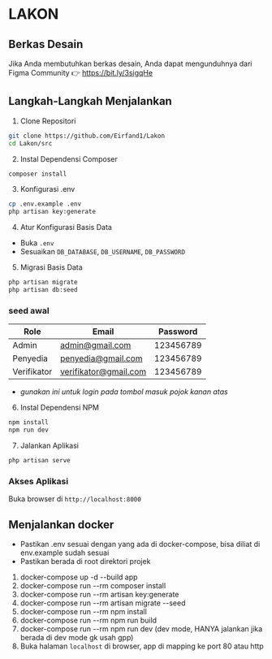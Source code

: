 # LAKON
## Berkas Desain
Jika Anda membutuhkan berkas desain, Anda dapat mengunduhnya dari Figma Community 👉 https://bit.ly/3sigqHe

## Langkah-Langkah Menjalankan

1. Clone Repositori
```bash
git clone https://github.com/Eirfand1/Lakon
cd Lakon/src
```

2. Instal Dependensi Composer
```bash
composer install
```

3. Konfigurasi .env
```bash
cp .env.example .env
php artisan key:generate
```

4. Atur Konfigurasi Basis Data
- Buka `.env`
- Sesuaikan `DB_DATABASE`, `DB_USERNAME`, `DB_PASSWORD`

5. Migrasi Basis Data
```bash
php artisan migrate
php artisan db:seed
```
### seed awal
| Role | Email       | Password |
|-----|------------|------|
| Admin | admin@gmail.com | 123456789  |
| Penyedia | penyedia@gmail.com | 123456789 |
| Verifikator | verifikator@gmail.com | 123456789 |
- *gunakan ini untuk login pada tombol masuk pojok kanan atas*

6. Instal Dependensi NPM
```bash
npm install
npm run dev
```

7. Jalankan Aplikasi
```bash
php artisan serve
```

### Akses Aplikasi
Buka browser di `http://localhost:8000`

## Menjalankan docker
- Pastikan .env sesuai dengan yang ada di docker-compose, bisa diliat di env.example sudah sesuai
- Pastikan berada di root direktori projek

1. docker-compose up -d --build app
2. docker-compose run --rm composer install 
3. docker-compose run --rm artisan key:generate 
4. docker-compose run --rm artisan migrate --seed
5. docker-compose run --rm npm install 
6. docker-compose run --rm npm run build
7. docker-compose run --rm npm run dev (dev mode, HANYA jalankan jika berada di dev mode gk usah gpp)
8. Buka halaman ```localhost``` di browser, app di mapping ke port 80 atau http

